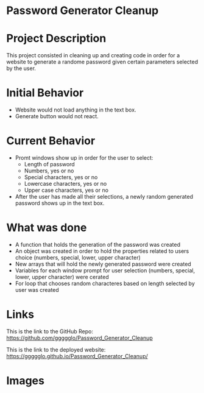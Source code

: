 # Password Generator Cleanup

# Project Description
This project consisted in cleaning up and creating code in order for a website to generate a randome password given certain parameters selected by the user.

# Initial Behavior
- Website would not load anything in the text box.
- Generate button would not react.

# Current Behavior 
- Promt windows show up in order for the user to select:
    - Length of password
    - Numbers, yes or no
    - Special characters, yes or no
    - Lowercase characters, yes or no
    - Upper case characters, yes or no
- After the user has made all their selections, a newly random generated password shows up in the text box.

# What was done
- A function that holds the generation of the password was created
- An object was created in order to hold the properties related to users choice (numbers, special, lower, upper character)
- New arrays that will hold the newly generated password were created
- Variables for each window prompt for user selection (numbers, special, lower, upper character) were cerated
- For loop that chooses random characteres based on length selected by user was created


# Links

This is the link to the GitHub Repo: https://github.com/ggggglo/Password_Generator_Cleanup

This is the link to the deployed website: https://ggggglo.github.io/Password_Generator_Cleanup/

# Images
